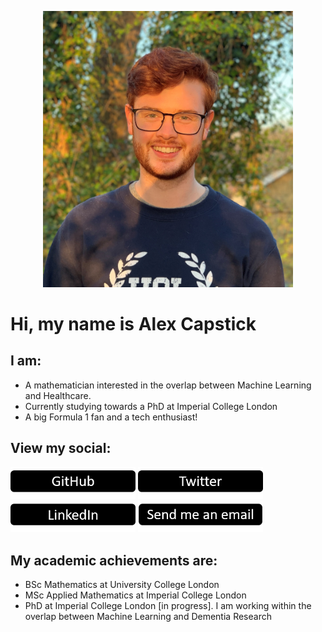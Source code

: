 
<p align="center">
<img src="/pictures/IMG_6241_cropped.jpg" width="400">
</p>



# Hi, my name is Alex Capstick


## I am:

- A mathematician interested in the overlap between Machine Learning and Healthcare.
- Currently studying towards a PhD at Imperial College London
- A big Formula 1 fan and a tech enthusiast!


## View my social:

  
[<img src="/pictures/github_button.png" width="200"/>](https://github.com/alexcapstick)  [<img src="/pictures/twitter_button.png" width="200"/>](https://twitter.com/alex_capstick_) [<img src="/pictures/linkedin_button.png" width="200"/>](https://www.linkedin.com/in/alexander-capstick/) [<img src="/pictures/email_button.png" width="200"/>](mailto:alexander.capstick.19@imerial.ac.uk) 


## My academic achievements are:

- BSc Mathematics at University College London
- MSc Applied Mathematics at Imperial College London
- PhD at Imperial College London [in progress]. I am working within the overlap between Machine Learning and Dementia Research


